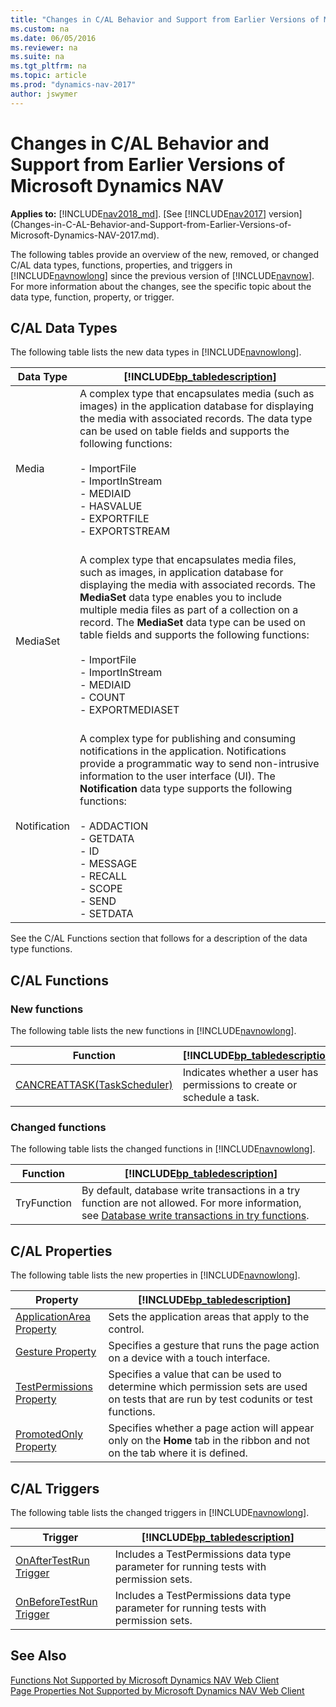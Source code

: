```yaml
---
title: "Changes in C/AL Behavior and Support from Earlier Versions of Microsoft Dynamics NAV"
ms.custom: na
ms.date: 06/05/2016
ms.reviewer: na
ms.suite: na
ms.tgt_pltfrm: na
ms.topic: article
ms.prod: "dynamics-nav-2017"
author: jswymer
---
```

# Changes in C/AL Behavior and Support from Earlier Versions of Microsoft Dynamics NAV

**Applies to:** [!INCLUDE[nav2018_md](includes/nav2018_md.md)]. [See [!INCLUDE[nav2017](includes/nav2017.md)] version](Changes-in-C-AL-Behavior-and-Support-from-Earlier-Versions-of-Microsoft-Dynamics-NAV-2017.md).

The following tables provide an overview of the new, removed, or changed C/AL data types, functions, properties, and triggers in [!INCLUDE[navnowlong](includes/navnowlong_md.md)] since the previous version of [!INCLUDE[navnow](includes/navnow_md.md)]. For more information about the changes, see the specific topic about the data type, function, property, or trigger.  

## C/AL Data Types  
 The following table lists the new data types in [!INCLUDE[navnowlong](includes/navnowlong_md.md)].  

|Data Type|[!INCLUDE[bp_tabledescription](includes/bp_tabledescription_md.md)]|  
|---------------|---------------------------------------|  
|Media|A complex type that encapsulates media (such as images) in the application database for displaying the media with associated records. The data type can be used on table fields and supports the following functions:<br /><br /> -   ImportFile<br />-   ImportInStream<br />-   MEDIAID<br />-   HASVALUE<br />-   EXPORTFILE<br />-   EXPORTSTREAM<br /><br />|  
|MediaSet|A complex type that encapsulates media files, such as images, in application database for displaying the media with associated records. The **MediaSet** data type enables you to include multiple media files as part of a collection on a record. The **MediaSet** data type can be used on table fields and supports the following functions:<br /><br /> -   ImportFile<br />-   ImportInStream<br />-   MEDIAID<br />-   COUNT<br />-   EXPORTMEDIASET<br /><br />|  
|Notification| A complex type for publishing and consuming notifications in the application. Notifications provide a programmatic way to send non-intrusive information to the user interface (UI). The **Notification** data type supports the following functions:<br /><br /> -   ADDACTION<br />-   GETDATA<br />-   ID<br />-   MESSAGE<br />-   RECALL<br />- SCOPE<br />- SEND<br />- SETDATA|  
See the C/AL Functions section that follows for a description of the data type functions.

## C/AL Functions  
### New functions
The following table lists the new functions in [!INCLUDE[navnowlong](includes/navnowlong_md.md)].  

|Function|[!INCLUDE[bp_tabledescription](includes/bp_tabledescription_md.md)]|  
|--------------|---------------------------------------|  
|[CANCREATTASK\(TaskScheduler\)](cancreatetask-function.md)|Indicates whether a user has permissions to create or schedule a task.|  

### Changed functions
The following table lists the changed functions in [!INCLUDE[navnowlong](includes/navnowlong_md.md)].  

|Function|[!INCLUDE[bp_tabledescription](includes/bp_tabledescription_md.md)]|  
|--------------|---------------------------------------|  
|TryFunction|By default, database write transactions in a try function are not allowed. For more information, see [Database write transactions in try functions](Handling-Errors-by-Using-Try-Functions.md#DbWriteTransactions).|  

## C/AL Properties  
 The following table lists the new properties in [!INCLUDE[navnowlong](includes/navnowlong_md.md)].  

|Property|[!INCLUDE[bp_tabledescription](includes/bp_tabledescription_md.md)]|  
|--------------|---------------------------------------|  
|[ApplicationArea Property](ApplicationArea-Property.md)|Sets the application areas that apply to the control.|  
|[Gesture Property](property-gesture.md)|Specifies a gesture that runs the page action on a device with a touch interface.|
|[TestPermissions Property](property-testpermissions.md)|Specifies a value that can be used to determine which permission sets are used on tests that are run by test codunits or test functions.|
|[PromotedOnly Property](PromotedOnly-Property.md)|Specifies whether a page action will appear only on the **Home** tab in the ribbon and not on the tab where it is defined.|    

## C/AL Triggers  
 The following table lists the changed triggers in [!INCLUDE[navnowlong](includes/navnowlong_md.md)].  

|Trigger|[!INCLUDE[bp_tabledescription](includes/bp_tabledescription_md.md)]|  
|--------------|---------------------------------------|  
|[OnAfterTestRun Trigger](trigger-onaftertestrun.md)|Includes a TestPermissions data type parameter for running tests with permission sets.|
|[OnBeforeTestRun Trigger](trigger-onbeforetestrun.md)|Includes a TestPermissions data type parameter for running tests with permission sets.|    

## See Also  
 [Functions Not Supported by Microsoft Dynamics NAV Web Client](Functions-Not-Supported-by-Microsoft-Dynamics-NAV-Web-Client.md)   
 [Page Properties Not Supported by Microsoft Dynamics NAV Web Client](Page-Properties-Not-Supported-by-Microsoft-Dynamics-NAV-Web-Client.md)
